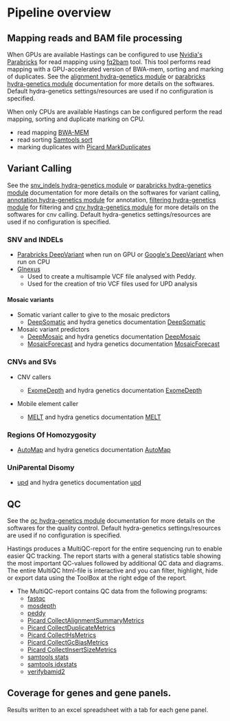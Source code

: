 # Pipeline overview

## Mapping reads and BAM file processing
When GPUs are available Hastings can be configured to use [Nvidia's Parabricks](https://www.nvidia.com/en-gb/clara/parabricks/) for read mapping using [fq2bam](https://docs.nvidia.com/clara/parabricks/latest/documentation/tooldocs/man_fq2bam.html#man-fq2bam) tool. This tool performs read mapping with a GPU-accelerated version of BWA-mem, sorting and marking of duplicates. See the [alignment hydra-genetics module](https://hydra-genetics-alignment.readthedocs.io/en/latest/) or [parabricks hydra-genetics module](https://github.com/hydra-genetics/parabricks) documentation for more details on the softwares. Default hydra-genetics settings/resources are used if no configuration is specified.

When only CPUs are available Hastings can be configured perform the read mapping, sorting and duplicate marking on CPU.

- read mapping [BWA-MEM](https://github.com/lh3/bwa)
- read sorting [Samtools sort](https://www.htslib.org/doc/samtools-sort.html)
- marking duplicates with [Picard MarkDuplicates](https://broadinstitute.github.io/picard/command-line-overview.html#MarkDuplicates)

## Variant Calling
See the [snv_indels hydra-genetics module](https://hydra-genetics-snv-indels.readthedocs.io/en/latest/) or [parabricks hydra-genetics module](https://github.com/hydra-genetics/parabricks) documentation for more details on the softwares for variant calling, [annotation hydra-genetics module](https://hydra-genetics-annotation.readthedocs.io/en/latest/) for annotation, [filtering hydra-genetics module](https://hydra-genetics-filtering.readthedocs.io/en/latest/) for filtering and  [cnv hydra-genetics module](https://hydra-genetics-snv-indels.readthedocs.io/en/latest/) for more details on the softwares for cnv calling. Default hydra-genetics settings/resources are used if no configuration is specified.

### SNV and INDELs
- [Parabricks DeepVariant](https://docs.nvidia.com/clara/parabricks/latest/documentation/tooldocs/man_deepvariant.html#man-deepvariant) when run on GPU or [Google's DeepVariant](https://github.com/google/deepvariant) when run on CPU
- [Glnexus](https://github.com/dnanexus-rnd/GLnexus)
    - Used to create a multisample VCF file analysed with Peddy.
    - Used for the creation of trio VCF files used for UPD analysis

#### Mosaic variants
- Somatic variant caller to give to the mosaic predictors
    - [DeepSomatic](https://docs.nvidia.com/clara/parabricks/4.5.0/documentation/tooldocs/man_deepsomatic.html) and hydra genetics documentation [DeepSomatic](https://hydra-genetics-snv-indels.readthedocs.io/en/latest/softwares/#deepsomatic_t_only)
- Mosaic variant predictors
    - [DeepMosaic](https://github.com/shishenyxx/DeepMosaic) and hydra genetics documentation [DeepMosaic](https://hydra-genetics-snv-indels.readthedocs.io/en/latest/softwares/#deepmosaic)
    - [MosaicForecast](https://github.com/parklab/MosaicForecast) and hydra genetics documentation [MosaicForecast](https://hydra-genetics-snv-indels.readthedocs.io/en/latest/softwares/#mosaicforecast)

### CNVs and SVs
- CNV callers
    - [ExomeDepth](https://github.com/vplagnol/ExomeDepth) and hydra genetics documentation [ExomeDepth](https://hydra-genetics-cnv-sv.readthedocs.io/en/latest/softwares/#exomedepth)

- Mobile element caller
    - [MELT](https://melt.igs.umaryland.edu/index.php) and hydra genetics documentation [MELT](https://hydra-genetics-cnv-sv.readthedocs.io/en/latest/softwares/#melt)

### Regions Of Homozygosity
- [AutoMap](https://github.com/mquinodo/AutoMap) and hydra genetics documentation [AutoMap](https://hydra-genetics-cnv-sv.readthedocs.io/en/latest/softwares/#automap)

### UniParental Disomy 
- [upd](https://github.com/bjhall/upd) and hydra genetics documentation [upd](https://hydra-genetics-cnv-sv.readthedocs.io/en/latest/softwares/#upd)

## QC
See the [qc hydra-genetics module](https://hydra-genetics-qc.readthedocs.io/en/latest/) documentation for more details on the softwares for the quality control. Default hydra-genetics settings/resources are used if no configuration is specified.

Hastings produces a MultiQC-report for the entire sequencing run to enable easier QC tracking. The report starts with a general statistics table showing the most important QC-values followed by additional QC data and diagrams. The entire MultiQC html-file is interactive and you can filter, highlight, hide or export data using the ToolBox at the right edge of the report.

- The MultiQC-report contains QC data from the following programs:
    - [fastqc](https://www.bioinformatics.babraham.ac.uk/projects/fastqc/)
    - [mosdepth](https://github.com/brentp/mosdepth)
    - [peddy](https://github.com/brentp/peddy)
    - [Picard CollectAlignmentSummaryMetrics](https://broadinstitute.github.io/picard/command-line-overview.html#CollectAlignmentSummaryMetrics)
    - [Picard CollectDuplicateMetrics](https://gatk.broadinstitute.org/hc/en-us/articles/360042915371-CollectDuplicateMetrics-Picard)
    - [Picard CollectHsMetrics](https://broadinstitute.github.io/picard/command-line-overview.html#CollectHsMetrics)
    - [Picard CollectGcBiasMetrics](https://broadinstitute.github.io/picard/command-line-overview.html#CollectGcBiasMetrics)
    - [Picard CollectInsertSizeMetrics](https://broadinstitute.github.io/picard/command-line-overview.html#CollectInsertSizeMetrics)
    - [samtools stats](https://www.htslib.org/doc/samtools-stats.html)
    - [samtools idxstats](https://www.htslib.org/doc/samtools-idxstats.html)
    - [verifybamid2](https://github.com/Griffan/VerifyBamID)

## Coverage for genes and gene panels.
Results written to an excel spreadsheet with a tab for each gene panel.

<br />
